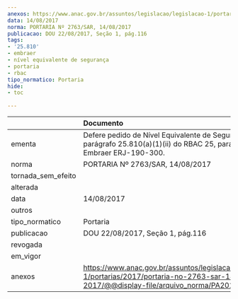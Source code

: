 ```yaml
---
anexos: https://www.anac.gov.br/assuntos/legislacao/legislacao-1/portarias/2017/portaria-no-2763-sar-14-08-2017/@@display-file/arquivo_norma/PA2017-2763.pdf
data: 14/08/2017
norma: PORTARIA Nº 2763/SAR, 14/08/2017
publicacao: DOU 22/08/2017, Seção 1, pág.116
tags:
- '25.810'
- embraer
- nível equivalente de segurança
- portaria
- rbac
tipo_normatico: Portaria
hide: 
- toc 
 
---
```


|                    | Documento                                                                                                                                            |
|:-------------------|:-----------------------------------------------------------------------------------------------------------------------------------------------------|
| ementa             | Defere pedido de Nível Equivalente de Segurança para o parágrafo 25.810(a)(1)(ii) do RBAC 25, para o avião Embraer ERJ-190-300.                      |
| norma              | PORTARIA Nº 2763/SAR, 14/08/2017                                                                                                                     |
| tornada_sem_efeito |                                                                                                                                                      |
| alterada           |                                                                                                                                                      |
| data               | 14/08/2017                                                                                                                                           |
| outros             |                                                                                                                                                      |
| tipo_normatico     | Portaria                                                                                                                                             |
| publicacao         | DOU 22/08/2017, Seção 1, pág.116                                                                                                                     |
| revogada           |                                                                                                                                                      |
| em_vigor           |                                                                                                                                                      |
| anexos             | https://www.anac.gov.br/assuntos/legislacao/legislacao-1/portarias/2017/portaria-no-2763-sar-14-08-2017/@@display-file/arquivo_norma/PA2017-2763.pdf |